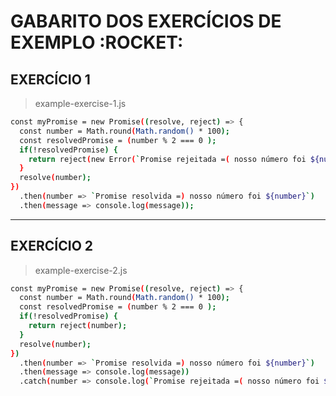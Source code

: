 # GABARITO DOS EXERCÍCIOS DE EXEMPLO :ROCKET:

## EXERCÍCIO 1
>example-exercise-1.js

```bash
const myPromise = new Promise((resolve, reject) => {
  const number = Math.round(Math.random() * 100);
  const resolvedPromise = (number % 2 === 0 );
  if(!resolvedPromise) {
    return reject(new Error(`Promise rejeitada =( nosso número foi ${number}`))
  }
  resolve(number);
})
  .then(number => `Promise resolvida =) nosso número foi ${number}`)
  .then(message => console.log(message));
```
---

## EXERCÍCIO 2
>example-exercise-2.js

```bash
const myPromise = new Promise((resolve, reject) => {
  const number = Math.round(Math.random() * 100);
  const resolvedPromise = (number % 2 === 0 );
  if(!resolvedPromise) {
    return reject(number);
  }
  resolve(number);
})
  .then(number => `Promise resolvida =) nosso número foi ${number}`)
  .then(message => console.log(message))
  .catch(number => console.log(`Promise rejeitada =( nosso número foi ${number}`));
```
